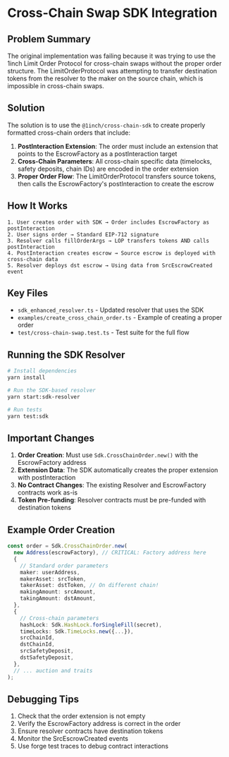 # Cross-Chain Swap SDK Integration

## Problem Summary

The original implementation was failing because it was trying to use the 1inch Limit Order Protocol for cross-chain swaps without the proper order structure. The LimitOrderProtocol was attempting to transfer destination tokens from the resolver to the maker on the source chain, which is impossible in cross-chain swaps.

## Solution

The solution is to use the `@1inch/cross-chain-sdk` to create properly formatted cross-chain orders that include:

1. **PostInteraction Extension**: The order must include an extension that points to the EscrowFactory as a postInteraction target
2. **Cross-Chain Parameters**: All cross-chain specific data (timelocks, safety deposits, chain IDs) are encoded in the order extension
3. **Proper Order Flow**: The LimitOrderProtocol transfers source tokens, then calls the EscrowFactory's postInteraction to create the escrow

## How It Works

```
1. User creates order with SDK → Order includes EscrowFactory as postInteraction
2. User signs order → Standard EIP-712 signature
3. Resolver calls fillOrderArgs → LOP transfers tokens AND calls postInteraction
4. PostInteraction creates escrow → Source escrow is deployed with cross-chain data
5. Resolver deploys dst escrow → Using data from SrcEscrowCreated event
```

## Key Files

- `sdk_enhanced_resolver.ts` - Updated resolver that uses the SDK
- `examples/create_cross_chain_order.ts` - Example of creating a proper order
- `test/cross-chain-swap.test.ts` - Test suite for the full flow

## Running the SDK Resolver

```bash
# Install dependencies
yarn install

# Run the SDK-based resolver
yarn start:sdk-resolver

# Run tests
yarn test:sdk
```

## Important Changes

1. **Order Creation**: Must use `Sdk.CrossChainOrder.new()` with the EscrowFactory address
2. **Extension Data**: The SDK automatically creates the proper extension with postInteraction
3. **No Contract Changes**: The existing Resolver and EscrowFactory contracts work as-is
4. **Token Pre-funding**: Resolver contracts must be pre-funded with destination tokens

## Example Order Creation

```typescript
const order = Sdk.CrossChainOrder.new(
  new Address(escrowFactory), // CRITICAL: Factory address here
  {
    // Standard order parameters
    maker: userAddress,
    makerAsset: srcToken,
    takerAsset: dstToken, // On different chain!
    makingAmount: srcAmount,
    takingAmount: dstAmount,
  },
  {
    // Cross-chain parameters
    hashLock: Sdk.HashLock.forSingleFill(secret),
    timeLocks: Sdk.TimeLocks.new({...}),
    srcChainId,
    dstChainId,
    srcSafetyDeposit,
    dstSafetyDeposit,
  },
  // ... auction and traits
);
```

## Debugging Tips

1. Check that the order extension is not empty
2. Verify the EscrowFactory address is correct in the order
3. Ensure resolver contracts have destination tokens
4. Monitor the SrcEscrowCreated events
5. Use forge test traces to debug contract interactions